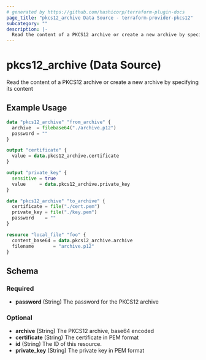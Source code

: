 ```yaml
---
# generated by https://github.com/hashicorp/terraform-plugin-docs
page_title: "pkcs12_archive Data Source - terraform-provider-pkcs12"
subcategory: ""
description: |-
  Read the content of a PKCS12 archive or create a new archive by specifying its content
---
```


# pkcs12_archive (Data Source)

Read the content of a PKCS12 archive or create a new archive by specifying its content

## Example Usage

```terraform
data "pkcs12_archive" "from_archive" {
  archive  = filebase64("./archive.p12")
  password = ""
}

output "certificate" {
  value = data.pkcs12_archive.certificate
}

output "private_key" {
  sensitive = true
  value     = data.pkcs12_archive.private_key
}

data "pkcs12_archive" "to_archive" {
  certificate = file("./cert.pem")
  private_key = file("./key.pem")
  password    = ""
}

resource "local_file" "foo" {
  content_base64 = data.pkcs12_archive.archive
  filename       = "archive.p12"
}
```

<!-- schema generated by tfplugindocs -->
## Schema

### Required

- **password** (String) The password for the PKCS12 archive

### Optional

- **archive** (String) The PKCS12 archive, base64 encoded
- **certificate** (String) The certificate in PEM format
- **id** (String) The ID of this resource.
- **private_key** (String) The private key in PEM format



